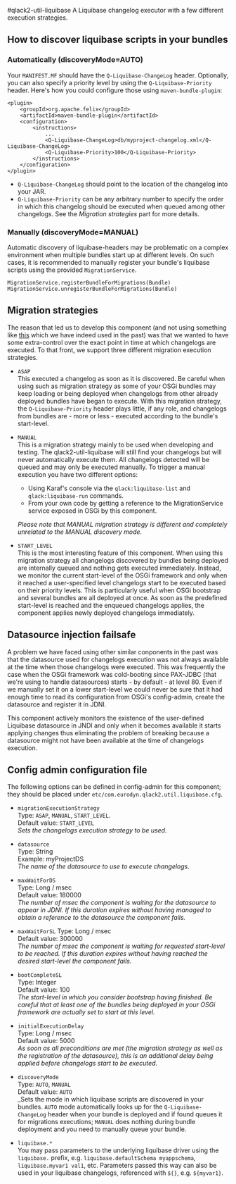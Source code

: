 #qlack2-util-liquibase
A Liquibase changelog executor with a few different execution strategies.

## How to discover liquibase scripts in your bundles
### Automatically (discoveryMode=AUTO)
Your `MANIFEST.MF` should have the `Q-Liquibase-ChangeLog` header. Optionally, 
you can also specify a priority level by using the `Q-Liquibase-Priority` header.
Here's how you could configure those using `maven-bundle-plugin`:

```
<plugin>
    <groupId>org.apache.felix</groupId>
    <artifactId>maven-bundle-plugin</artifactId>
    <configuration>
        <instructions>
            ...
            <Q-Liquibase-ChangeLog>db/myproject-changelog.xml</Q-Liquibase-ChangeLog>
            <Q-Liquibase-Priority>100</Q-Liquibase-Priority>
        </instructions>
    </configuration>
</plugin>
```

- `Q-Liquibase-ChangeLog` should point to the location of the changelog into your JAR.
- `Q-Liquibase-Priority` can be any arbitrary number to specify the order in which
this changelog should be executed when queued among other changelogs. See the
_Migration strategies_ part for more details.

### Manually (discoveryMode=MANUAL)  
Automatic discovery of liquibase-headers may be problematic on a complex environment
when multiple bundles start up at different levels. On such cases, it is recommended
to manually register your bundle's liquibase scripts using the provided `MigrationService`.

    MigrationService.registerBundleForMigrations(Bundle)
    MigrationService.unregisterBundleForMigrations(Bundle)

## Migration strategies
The reason that led us to develop this component (and not using something like
[this](https://github.com/openengsb-labs/labs-liquibase) which we have indeed
used in the past) was that we wanted to have some extra-control over the exact 
point in time at which changelogs are executed. To that front, we support three
different migration execution strategies.
- `ASAP`  
This executed a changelog as soon as it is discovered. Be careful when using
such as migration strategy as some of your OSGi bundles may keep loading or
being deployed when changelogs from other already deployed bundles have began to
execute. With this migration strategy, the `Q-Liquibase-Priority` header plays
little, if any role, and changelogs from bundles are - more or less - executed
according to the bundle's start-level.
- `MANUAL`  
This is a migration strategy mainly to be used when developing and testing. The
qlack2-util-liquibase will still find your changelogs but will never automatically
execute them. All changelogs detected will be queued and may only be executed
manually. To trigger a manual execution you have two different options:
  - Using Karaf's console via the `qlack:liquibase-list` and `qlack:liquibase-run`
  commands.
  - From your own code by getting a reference to the MigrationService service
  exposed in OSGi by this component.  

  _Please note that MANUAL migration strategy is different and completely unrelated
   to the MANUAL discovery mode._
- `START_LEVEL`  
This is the most interesting feature of this component. When using this migration
strategy all changelogs discovered by bundles being deployed are internally queued
and nothing gets executed immediately. Instead, we monitor the current start-level
of the OSGi framework and only when it reached a user-specified level changelogs
start to be executed based on their priority levels. This is particularly useful
when OSGi bootstrap and several bundles are all deployed at once. As soon as the
predefined start-level is reached and the enqueued changelogs applies, the component
applies newly deployed changelogs immediately.

## Datasource injection failsafe
A problem we have faced using other similar conponents in the past was that the
datasource used for changelogs execution was not always available at the time
when those changelogs were executed. This was frequently the case when the OSGi
framework was cold-booting since PAX-JDBC (that we're using to handle datasources) 
starts - by default - at level 80. Even if we manually set it on a lower start-level
we could never be sure that it had enough time to read its configuration from OSGi's
config-admin, create the datasource and register it in JDNI.

This component actively monitors the existence of the user-defined Liquibase 
datasource in JNDI and only when it becomes available it starts applying changes
thus eliminating the problem of breaking because a datasource might not have been
available at the time of changelogs execution.
 
## Config admin configuration file
The following options can be defined in config-admin for this component; they
should be placed under `etc/com.eurodyn.qlack2.util.liquibase.cfg`.

- `migrationExecutionStrategy`   
Type: `ASAP`, `MANUAL`, `START_LEVEL`.   
Default value: `START_LEVEL`  
_Sets the changelogs execution strategy to be used._

- `datasource`  
Type: String  
Example: myProjectDS  
_The name of the datasource to use to execute changelogs._

- `maxWaitForDS`  
Type: Long / msec  
Default value: 180000  
_The number of msec the component is waiting for the datasource to appear in
JDNI. If this duration expires without having managed to obtain a reference to
the datasource the component fails._

- `maxWaitForSL`
Type: Long / msec   
Default value: 300000  
_The number of msec the component is waiting for requested start-level to be 
reached. If this duration expires without having reached the desired start-level
the component fails._

- `bootCompleteSL`  
Type: Integer  
Default value: 100  
_The start-level in which you consider bootstrap having finished. Be careful that
 at least one of the bundles being deployed in your OSGi framework are actually
 set to start at this level._
 
- `initialExecutionDelay`  
Type: Long / msec   
Default value: 5000  
_As soon as all preconditions are met (the migration strategy as well as the 
registration of the datasource), this is an additional delay being applied before
changelogs start to be executed._

- `discoveryMode`  
Type: `AUTO`, `MANUAL`  
Default value: `AUTO`  
_Sets the mode in which liquibase scripts are discovered in your bundles. `AUTO`
mode automatically looks up for the `Q-Liquibase-ChangeLog` header when your
bundle is deployed and if found queues it for migrations executions; `MANUAL`
does nothing during bundle deployment and you need to manually queue your bundle.

- `liquibase.*`  
You may pass parameters to the underlying liquibase driver using the `liquibase.`
prefix, e.g. `liquibase.defaultSchema myappschema`, `liquibase.myvar1 val1`, etc.
Parameters passed this way can also be used in your liquibase changelogs, referenced
with `${}`, e.g. `${myvar1}`.
